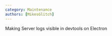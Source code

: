 ```yaml
---
category: Maintenance
authors: [MikesGlitch]
---
```


Making Server logs visible in devtools on Electron
